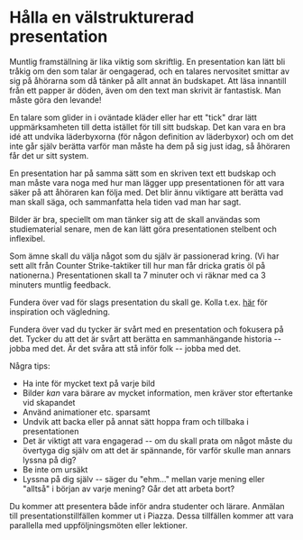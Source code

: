 # Hålla en välstrukturerad presentation 

Muntlig framställning är lika viktig som skriftlig. En
presentation kan lätt bli tråkig om den som talar är oengagerad,
och en talares nervositet smittar av sig på åhörarna som då tänker
på allt annat än budskapet. Att läsa innantill från ett papper är
döden, även om den text man skrivit är fantastisk. Man måste göra
den levande!

En talare som glider in i oväntade kläder eller har ett "tick"
drar lätt uppmärksamheten till detta istället för till sitt
budskap. Det kan vara en bra idé att undvika läderbyxorna (för
någon definition av läderbyxor) och om det inte går själv berätta
varför man måste ha dem på sig just idag, så åhöraren får det ur
sitt system.

En presentation har på samma sätt som en skriven text ett budskap
och man måste vara noga med hur man lägger upp presentationen för
att vara säker på att åhöraren kan följa med. Det blir ännu
viktigare att berätta vad man skall säga, och sammanfatta hela
tiden vad man har sagt.

Bilder är bra, speciellt om man tänker sig att de skall användas
som studiematerial senare, men de kan lätt göra presentationen
stelbent och inflexibel. 

Som ämne skall du välja något som du själv är passionerad kring.
(Vi har sett allt från Counter Strike-taktiker till hur man får
dricka gratis öl på nationerna.) Presentationen skall ta 7
minuter och vi räknar med ca 3 minuters muntlig feedback.

Fundera över vad för slags presentation du skall ge. Kolla t.ex.
[här](http://www.skillsyouneed.com/presentation-skills.html) för
inspiration och vägledning.

Fundera över vad du tycker är svårt med en presentation och
fokusera på det. Tycker du att det är svårt att berätta en
sammanhängande historia -- jobba med det. Är det svåra att stå
inför folk -- jobba med det. 


Några tips:

* Ha inte för mycket text på varje bild
* Bilder *kan* vara bärare av mycket information, men kräver stor eftertanke vid skapandet
* Använd animationer etc. sparsamt
* Undvik att backa eller på annat sätt hoppa fram och tillbaka i presentationen
* Det är viktigt att vara engagerad -- om du skall prata om något måste du övertyga dig själv om att det är spännande, för varför skulle man annars lyssna på dig?
* Be inte om ursäkt
* Lyssna på dig själv -- säger du "ehm..." mellan varje mening eller "alltså" i början av varje mening? Går det att arbeta bort?


Du kommer att presentera både inför andra studenter och lärare.
Anmälan till presentationstillfällen kommer ut i Piazza. Dessa
tillfällen kommer att vara parallella med uppföljningsmöten eller
lektioner. 
